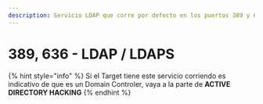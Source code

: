 ```yaml
---
description: Servicio LDAP que corre por defecto en los puertos 389 y 636.
---
```


# 389, 636 - LDAP / LDAPS

{% hint style="info" %}
Si el Target tiene este servicio corriendo es indicativo de que es un Domain Controler, vaya a la parte de **ACTIVE DIRECTORY HACKING**
{% endhint %}

